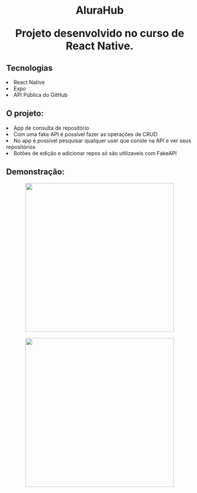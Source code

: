 <h1 align="center">
    AluraHub
    
   Projeto desenvolvido no curso de React Native.
    
</h1>


<h2>Tecnologias</h2>

<li>React Native</li>

<li>Expo</li>

<li>API Pública do GitHub</li>

<h2>O projeto:</h2>

<li>App de consulta de repositório</li>

<li>Com uma fake API é possível fazer as operações de CRUD</li>

<li>No app é possível pesquisar qualquer user que conste na API e ver seus repositórios</li>

<li>Botões de edição e adicionar repos só são utilizaveis com FakeAPI</li>

<h2>Demonstração:</h2>

<div align="center">
<img src="https://user-images.githubusercontent.com/93547712/205444234-8d738b7f-90cf-4f46-bd72-42d7743b7814.jpeg" width="400px" />
</div>
<br>
<div align="center">
<img src="https://user-images.githubusercontent.com/93547712/205444237-4a438f23-cef5-4125-b558-dec1059baffb.jpeg" width="400px" />
</div>


